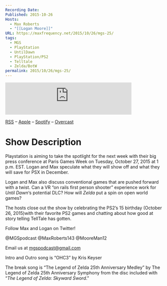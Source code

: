 ```yaml
---
Recording Date: 
Published: 2015-10-26
Hosts:
  - Max Roberts
  - "[[Logan Moore]]"
URL: https://maxfrequency.net/2015/10/26/mgs-25/
tags:
  - MGS
  - PlayStation
  - UntilDawn
  - PlayStation/PS2
  - Telltale
  - Zelda/BotW
permalink: 2015/10/26/mgs-25/
---
```

<iframe src="https://podcasters.spotify.com/pod/show/millennialgamingspeak/embed/episodes/Episode-25-The-Calm-Before-the-Storm-e1adhrv/a-a6ts44f" height="102px" width="400px" frameborder="0" scrolling="no"></iframe>

[RSS](https://anchor.fm/s/74aa3858/podcast/rss) – [Apple](https://podcasts.apple.com/us/podcast/episode-3-gdc-wrap-up/id1000915981?i=1000542222515) – [Spotify](https://open.spotify.com/episode/7wePXT4Bt22LWifVLx3n8y) – [Overcast](https://overcast.fm/+EtIgeWxEU)
# Show Description

Playstation is aiming to take the spotlight for the next week with their big press conference at Paris Games Week on Tuesday, October 27, 2015 at 1 p.m. EST. Logan and Max speculate what they will show off and what they will save for PSX in December.

Logan and Max also discuss conventional games that are pushed forward with a twist. Can a VR “on rails first person shooter” experience work for *Until Dawn*‘s potential DLC? How will *Zelda* put a spin on open world games?

The hosts close out the show by celebrating the PS2’s 15 birthday (October 26, 2015)with their favorite PS2 games and chatting about how good at story telling TellTale has gotten.

Follow Max and Logan on Twitter!

@MGSpodcast
@MaxRoberts143
@MooreMan12

Email us at mgspodcast@gmail.com

Intro and Outro song is “OHC3” by Kris Keyser

The break song is “The Legend of Zelda 25th Anniversary Medley” by The Legend of Zelda 25th Anniversary Symphony from the disc included with “*The Legend of Zelda: Skyward Sword*.”